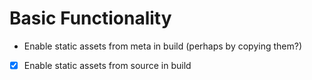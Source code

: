 # Basic Functionality
- Enable static assets from meta in build (perhaps by copying them?)
- [x] Enable static assets from source in build